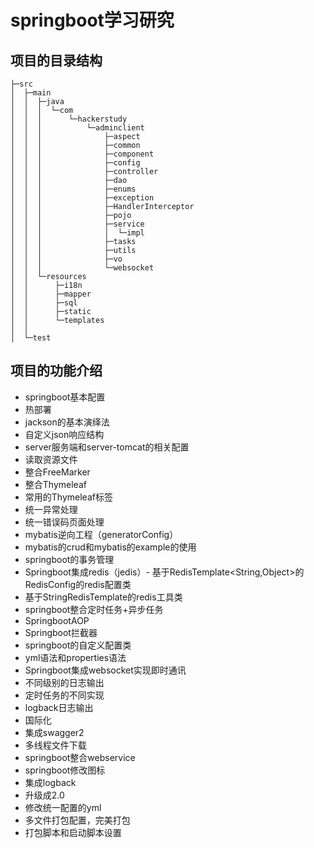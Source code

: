 # springboot学习研究
## 项目的目录结构
```
├─src
│  ├─main
│  │  ├─java
│  │  │  └─com
│  │  │      └─hackerstudy
│  │  │          └─adminclient
│  │  │              ├─aspect
│  │  │              ├─common
│  │  │              ├─component
│  │  │              ├─config
│  │  │              ├─controller
│  │  │              ├─dao
│  │  │              ├─enums
│  │  │              ├─exception
│  │  │              ├─HandlerInterceptor
│  │  │              ├─pojo
│  │  │              ├─service
│  │  │              │  └─impl
│  │  │              ├─tasks
│  │  │              ├─utils
│  │  │              ├─vo
│  │  │              └─websocket
│  │  └─resources
│  │      ├─i18n
│  │      ├─mapper
│  │      ├─sql
│  │      ├─static
│  │      └─templates
│  │        
│  └─test
```
## 项目的功能介绍
+ springboot基本配置
+ 热部署
+ jackson的基本演绎法
+ 自定义json响应结构
+ server服务端和server-tomcat的相关配置
+ 读取资源文件
+ 整合FreeMarker
+ 整合Thymeleaf
+ 常用的Thymeleaf标签
+ 统一异常处理
+ 统一错误码页面处理
+ mybatis逆向工程（generatorConfig）
+ mybatis的crud和mybatis的example的使用
+ springboot的事务管理
+ Springboot集成redis（jedis）- 基于RedisTemplate<String,Object>的RedisConfig的redis配置类
+ 基于StringRedisTemplate的redis工具类
+ springboot整合定时任务+异步任务
+ SpringbootAOP
+ Springboot拦截器
+ springboot的自定义配置类
+ yml语法和properties语法
+ Springboot集成websocket实现即时通讯
+ 不同级别的日志输出
+ 定时任务的不同实现
+ logback日志输出
+ 国际化
+ 集成swagger2
+ 多线程文件下载 
+ springboot整合webservice 
+ springboot修改图标
+ 集成logback
+ 升级成2.0
+ 修改统一配置的yml
+ 多文件打包配置，完美打包
+ 打包脚本和启动脚本设置